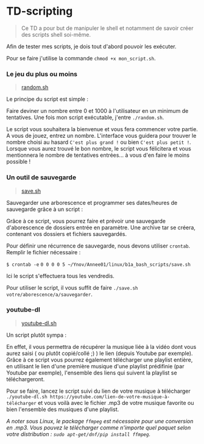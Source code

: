 # TD-scripting

>Ce TD a pour but de manipuler le shell et notamment de savoir créer des scripts shell soi-même.

Afin de tester mes scripts, je dois tout d'abord pouvoir les exécuter.

Pour se faire j'utilise la commande `chmod +x mon_script.sh`.

### Le jeu du plus ou moins
>[random.sh](/random.sh)

Le principe du script est simple : 

Faire deviner un nombre entre 0 et 1000 à l'utilisateur en un minimum de tentatives.
Une fois mon script exécutable, j'entre `./random.sh`.

Le script vous souhaitera la bienvenue et vous fera commencer votre partie. A vous de jouez, entrez un nombre.
L'interface vous guidera pour trouver le nombre choisi au hasard `C'est plus grand !` ou bien `C'est plus petit !`.
Lorsque vous aurez trouvé le bon nombre, le script vous félicitera et vous mentionnera le nombre de tentatives entrées... à vous d'en faire le moins possible !

### Un outil de sauvegarde
>[save.sh](/save.sh)

Sauvegarder une arborescence et programmer ses dates/heures de sauvegarde grâce à un script :

Grâce à ce script, vous pourrez faire et prévoir une sauvegarde d'aborescence de dossiers entrée en paramètre.
Une archive tar se créera, contenant vos dossiers et fichiers sauvegardés.

Pour définir une récurrence de sauvegarde, nous devons utiliser `crontab`. Remplir le fichier nécessaire :

`$ crontab -e`
`0 0 0 0 5 ~/Ynov/Annee01/linux/b1a_bash_scripts/save.sh`

Ici le script s'effectuera tous les vendredis.


Pour utiliser le script, il vous suffit de faire `./save.sh votre/aborescence/a/sauvegarder`.

### youtube-dl
>[youtube-dl.sh](/youtube-dl.sh)

Un script plutôt sympa :

En effet, il vous permettra de récupérer la musique liée à la vidéo dont vous aurez saisi ( ou plutôt copié/collé ;) ) le lien (depuis Youtube par exemple). Grâce à ce script vous pourrez également télécharger une playlist entière, en utilisant le lien d'une première musique d'une playlist prédifinie (par Youtube par exemple), l'ensemble des liens qui suivent la playlist se téléchargeront.

Pour se faire, lancez le script suivi du lien de votre musique à télécharger `./youtube-dl.sh https://youtube.com/lien-de-votre-musique-à-télécharger` et vous voilà avec le fichier .mp3 de votre musique favorite ou bien l'ensemble des musiques d'une playlist.

*A noter sous Linux, le package `ffmpeg` est nécessaire pour une conversion en .mp3. Vous pouvez le télécharger comme n'importe quel paquet selon votre distribution : `sudo apt-get/dnf/pip install ffmpeg`.*
